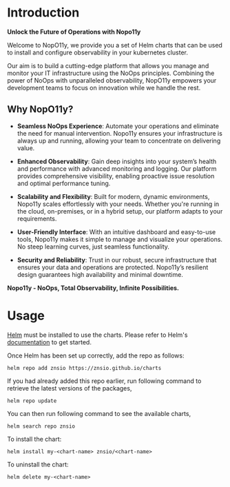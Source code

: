 # Introduction

**Unlock the Future of Operations with Nopo11y**

Welcome to NopO11y, we provide you a set of Helm charts that can be used to install and configure observability in your kubernetes cluster.

Our aim is to build a cutting-edge platform that allows you manage and monitor your IT infrastructure using the NoOps principles. Combining the power of NoOps with unparalleled observability, NopO11y empowers your development teams to focus on innovation while we handle the rest.

## **Why NopO11y?**

*   **Seamless NoOps Experience**: Automate your operations and eliminate the need for manual intervention. Nopo11y ensures your infrastructure is always up and running, allowing your team to concentrate on delivering value.
    
*   **Enhanced Observability**: Gain deep insights into your system’s health and performance with advanced monitoring and logging. Our platform provides comprehensive visibility, enabling proactive issue resolution and optimal performance tuning.
    
*   **Scalability and Flexibility**: Built for modern, dynamic environments, Nopo11y scales effortlessly with your needs. Whether you're running in the cloud, on-premises, or in a hybrid setup, our platform adapts to your requirements.
    
*   **User-Friendly Interface**: With an intuitive dashboard and easy-to-use tools, Nopo11y makes it simple to manage and visualize your operations. No steep learning curves, just seamless functionality.
    
*   **Security and Reliability**: Trust in our robust, secure infrastructure that ensures your data and operations are protected. Nopo11y’s resilient design guarantees high availability and minimal downtime.

**Nopo11y - NoOps, Total Observability, Infinite Possibilities.**

# Usage

[Helm](https://helm.sh) must be installed to use the charts. Please refer to
Helm's [documentation](https://helm.sh/docs) to get started.

Once Helm has been set up correctly, add the repo as follows:

    helm repo add znsio https://znsio.github.io/charts

If you had already added this repo earlier, run following command to retrieve the latest versions of the packages,

    helm repo update

You can then run following command to see the available charts,

    helm search repo znsio

To install the <chart-name> chart:

    helm install my-<chart-name> znsio/<chart-name>

To uninstall the chart:

    helm delete my-<chart-name>
